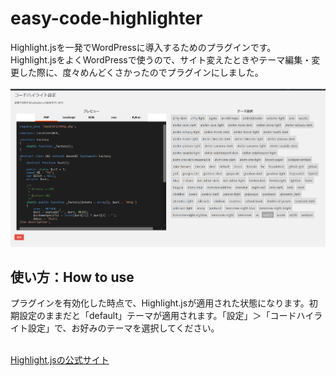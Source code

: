 # easy-code-highlighter
Highlight.jsを一発でWordPressに導入するためのプラグインです。<br/>
Highlight.jsをよくWordPressで使うので、サイト変えたときやテーマ編集・変更した際に、度々めんどくさかったのでプラグインにしました。<br/><br/>
<img src="./easy-code-highlighter.png" alt="easy-code-highlighterの設定画面イメージ" />
<h2>使い方：How to use</h2>
<p>プラグインを有効化した時点で、Highlight.jsが適用された状態になります。初期設定のままだと「default」テーマが適用されます。「設定」＞「コードハイライト設定」で、お好みのテーマを選択してください。</p>
<br/>
<a href="https://highlightjs.org/" target="_blank">Highlight.jsの公式サイト</a>
